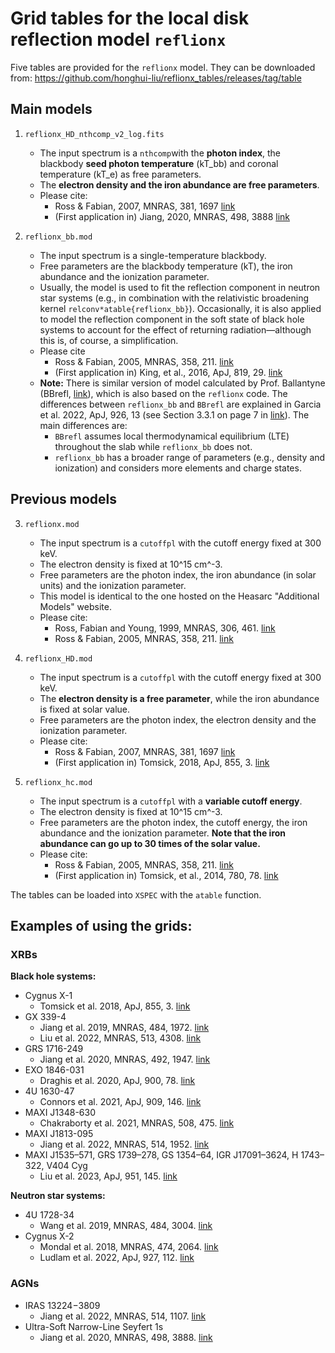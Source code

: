 # Grid tables for the local disk reflection model `reflionx`

Five tables are provided for the `reflionx` model. They can be downloaded from: https://github.com/honghui-liu/reflionx_tables/releases/tag/table

## Main models

1. `reflionx_HD_nthcomp_v2_log.fits`
    - The input spectrum is a `nthcomp`with the **photon index**, the blackbody **seed photon temperature** (kT_bb) and coronal temperature (kT_e) as free parameters.
    - The **electron density and the iron abundance are free parameters**.
    - Please cite:
        - Ross & Fabian, 2007, MNRAS, 381, 1697 [link](https://ui.adsabs.harvard.edu/abs/2007MNRAS.381.1697R/abstract)
        - (First application in) Jiang, 2020, MNRAS, 498, 3888 [link](https://ui.adsabs.harvard.edu/abs/2020MNRAS.498.3888J/abstract)

2. `reflionx_bb.mod`
    - The input spectrum is a single-temperature blackbody. 
    - Free parameters are the blackbody temperature (kT), the iron abundance and the ionization parameter.
    - Usually, the model is used to fit the reflection component in neutron star systems (e.g., in combination with the relativistic broadening kernel `relconv*atable{reflionx_bb}`). Occasionally, it is also applied to model the reflection component in the soft state of black hole systems to account for the effect of returning radiation—although this is, of course, a simplification.
    - Please cite
        - Ross & Fabian, 2005, MNRAS, 358, 211. [link](https://ui.adsabs.harvard.edu/abs/2005MNRAS.358..211R/abstract)
        - (First application in) King, et al., 2016, ApJ, 819, 29. [link](https://ui.adsabs.harvard.edu/abs/2016ApJ...819L..29K/abstract)
    - **Note:** There is similar version of model calculated by Prof. Ballantyne (BBrefl, [link](https://heasarc.gsfc.nasa.gov/docs/xanadu/xspec/models/bbrefl.html)), which is also based on the `reflionx` code. The differences between `reflionx_bb` and `BBrefl` are explained in Garcia et al. 2022, ApJ, 926, 13 (see Section 3.3.1 on page 7 in [link](https://ui.adsabs.harvard.edu/abs/2022ApJ...926...13G/abstract)). The main differences are:
        - `BBrefl` assumes local thermodynamical equilibrium (LTE) throughout the slab while `reflionx_bb` does not.
        - `reflionx_bb` has a broader range of parameters (e.g., density and ionization) and considers more elements and charge states.

## Previous models

3. `reflionx.mod`
    - The input spectrum is a `cutoffpl` with the cutoff energy fixed at 300 keV.
    - The electron density is fixed at 10^15 cm^-3.
    - Free parameters are the photon index, the iron abundance (in solar units) and the ionization parameter.
    - This model is identical to the one hosted on the Heasarc "Additional Models" website.
    - Please cite:
        - Ross, Fabian and Young, 1999, MNRAS, 306, 461. [link](https://ui.adsabs.harvard.edu/abs/1999MNRAS.306..461R/abstract)
        - Ross & Fabian, 2005, MNRAS, 358, 211. [link](https://ui.adsabs.harvard.edu/abs/2005MNRAS.358..211R/abstract)   

4. `reflionx_HD.mod`
    - The input spectrum is a `cutoffpl` with the cutoff energy fixed at 300 keV.
    - The **electron density is a free parameter**, while the iron abundance is fixed at solar value.
    - Free parameters are the photon index, the electron density and the ionization parameter.
    - Please cite:
        - Ross & Fabian, 2007, MNRAS, 381, 1697 [link](https://ui.adsabs.harvard.edu/abs/2007MNRAS.381.1697R/abstract)
        - (First application in) Tomsick, 2018, ApJ, 855, 3. [link](https://ui.adsabs.harvard.edu/abs/2018ApJ...855....3T/abstract)

5. `reflionx_hc.mod`
    - The input spectrum is a `cutoffpl` with a **variable cutoff energy**.
    - The electron density is fixed at 10^15 cm^-3.
    - Free parameters are the photon index, the cutoff energy, the iron abundance and the ionization parameter. **Note that the iron abundance can go up to 30 times of the solar value.**
    - Please cite:
        - Ross & Fabian, 2005, MNRAS, 358, 211. [link](https://ui.adsabs.harvard.edu/abs/2005MNRAS.358..211R/abstract)
        - (First application in) Tomsick, et al., 2014, 780, 78. [link](https://ui.adsabs.harvard.edu/abs/2014ApJ...780...78T/abstract)



The tables can be loaded into `XSPEC` with the `atable` function.

## Examples of using the grids:

### XRBs

**Black hole systems:**

- Cygnus X-1
    - Tomsick et al. 2018, ApJ, 855, 3. [link](https://ui.adsabs.harvard.edu/abs/2018ApJ...855....3T/abstract)
- GX 339-4
    - Jiang et al. 2019, MNRAS, 484, 1972. [link](https://ui.adsabs.harvard.edu/abs/2019MNRAS.484.1972J/abstract)
    - Liu et al. 2022, MNRAS, 513, 4308. [link](https://ui.adsabs.harvard.edu/abs/2022MNRAS.513.4308L/abstract)
- GRS 1716-249
    - Jiang et al. 2020, MNRAS, 492, 1947. [link](https://ui.adsabs.harvard.edu/abs/2020MNRAS.492.1947J/abstract)
- EXO 1846-031
    - Draghis et al. 2020, ApJ, 900, 78. [link](https://ui.adsabs.harvard.edu/abs/2020ApJ...900...78D/abstract)
- 4U 1630-47
    - Connors et al. 2021, ApJ, 909, 146. [link](https://ui.adsabs.harvard.edu/abs/2021ApJ...909..146C/abstract)
- MAXI J1348-630
    - Chakraborty et al. 2021, MNRAS, 508, 475. [link](https://ui.adsabs.harvard.edu/abs/2021MNRAS.508..475C/abstract)
- MAXI J1813-095
    - Jiang et al. 2022, MNRAS, 514, 1952. [link](https://ui.adsabs.harvard.edu/abs/2022MNRAS.514.1952J/abstract)
- MAXI J1535–571, GRS 1739–278, GS 1354–64, IGR J17091–3624, H 1743–322, V404 Cyg
    - Liu et al. 2023, ApJ, 951, 145. [link](https://ui.adsabs.harvard.edu/abs/2023ApJ...951..145L/abstract)
 
**Neutron star systems:**
- 4U 1728-34
    - Wang et al. 2019, MNRAS, 484, 3004. [link](https://ui.adsabs.harvard.edu/abs/2019MNRAS.484.3004W/abstract)
- Cygnus X-2
    - Mondal et al. 2018, MNRAS, 474, 2064. [link](https://ui.adsabs.harvard.edu/abs/2018MNRAS.474.2064M/abstract)
    - Ludlam et al. 2022, ApJ, 927, 112. [link](https://ui.adsabs.harvard.edu/abs/2022ApJ...927..112L/abstract) 

### AGNs

- IRAS 13224−3809
    - Jiang et al. 2022, MNRAS, 514, 1107. [link](https://ui.adsabs.harvard.edu/abs/2022MNRAS.514.1107J/abstract)
- Ultra-Soft Narrow-Line Seyfert 1s
    - Jiang et al. 2020, MNRAS, 498, 3888. [link](https://ui.adsabs.harvard.edu/abs/2020MNRAS.498.3888J/abstract) 
  
